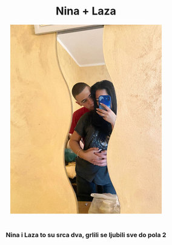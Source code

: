 <html><head>
<head><title>Nina + Laza</title></head>
<h1><center>Nina + Laza</center></h1>
<center><img src="WhatsApp Image 2022-10-29 at 11.42.44.jpeg"width="400" height="500"></center>
<h3><br><center>Nina i Laza to su srca dva, grlili se ljubili sve do pola 2</center></br></h3>
